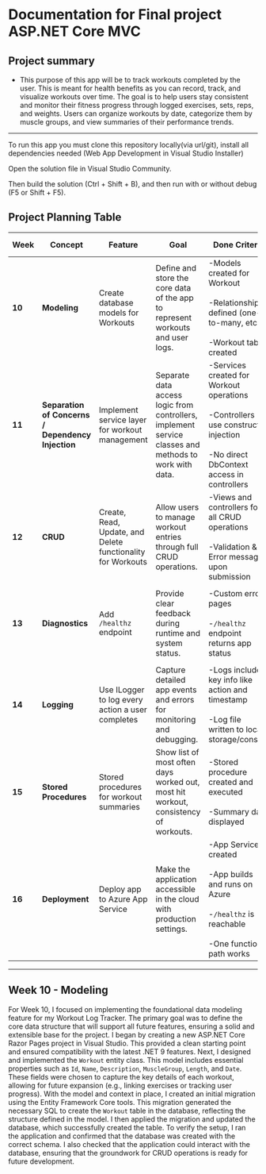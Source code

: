 # Documentation for Final project ASP.NET Core MVC

## Project summary
- This purpose of this app will be to track workouts completed by the user. This is meant for health benefits as you can record, track, and visualize workouts over time. The goal is to help users stay consistent and monitor their fitness progress through logged exercises, sets, reps, and weights. Users can organize workouts by date, categorize them by muscle groups, and view summaries of their performance trends.

---

To run this app you must clone this repository locally(via url/git), install all dependencies needed (Web App Development in Visual Studio Installer)

Open the solution file in Visual Studio Community.

Then build the solution (Ctrl + Shift + B), and then run with or without debug (F5 or Shift + F5).

## Project Planning Table

| Week | Concept | Feature | Goal | Done Criteria | Evidence / Documentation | Testing Plan |
|----|--------------|--------------|------------------------|-----|-------------------------------|------------------|
| **10** | **Modeling** | Create database models for Workouts | Define and store the core data of the app to represent workouts and user logs. | -Models created for Workout <br><br> -Relationships defined (one-to-many, etc.) <br><br> -Workout table created | Code pushed to GitHub with README section written; | Run migration; verify database tables were created correctly |
| **11** | **Separation of Concerns / Dependency Injection** | Implement service layer for workout management | Separate data access logic from controllers, implement service classes and methods to work with data. | -Services created for Workout operations <br><br> -Controllers use constructor injection <br><br> -No direct DbContext access in controllers | Code pushed to GitHub with README section written;| Unit test service methods |
| **12** | **CRUD** | Create, Read, Update, and Delete functionality for Workouts | Allow users to manage workout entries through full CRUD operations. | -Views and controllers for all CRUD operations <br><br>-Validation & Error messages upon submission | Code pushed to GitHub with README section written; Screenshots of CRUD pages | Manually test/confirm all CRUD operations update DB accordingly. Use integration tests (if i can get them to work) |
| **13** | **Diagnostics** | Add `/healthz` endpoint | Provide clear feedback during runtime and system status. | -Custom error pages <br><br> -`/healthz` endpoint returns app status | Code pushed to GitHub with README section written; Screenshots of error and `/healthz` pages. | Test `/healthz` endpoint to ensure it returns healthy/unhealthy status. |
| **14** | **Logging** | Use ILogger to log every action a user completes | Capture detailed app events and errors for monitoring and debugging. | -Logs include key info like action and timestamp <br><br> -Log file written to local storage/console | Code pushed to GitHub with README section written; Screenshot of a log in console | Trigger actions and verify logs are written correctly. Intentionally cause validation errors to confirm error logs appear. |
| **15** | **Stored Procedures** | Stored procedures for workout summaries | Show list of most often days worked out, most hit workout, consistency of workouts.| -Stored procedure created and executed <br><br> -Summary data displayed | Code pushed to GitHub with README section written; Screenshots of SQL and dashboard output. | Execute stored procedure and confirm results manually. |
| **16** | **Deployment** | Deploy app to Azure App Service | Make the application accessible in the cloud with production settings. | -App Service created <br><br> -App builds and runs on Azure <br><br> -`/healthz` is reachable <br><br> -One functional path works | Code pushed to GitHub with README section written; Deployed URL; Screenshots of working site with URL| Visit public URL; confirm health endpoint and one page load |
---

## Week 10 - Modeling
For Week 10, I focused on implementing the foundational data modeling feature for my Workout Log Tracker. The primary goal was to define the core data structure that will support all future features, ensuring a solid and extensible base for the project. I began by creating a new ASP.NET Core Razor Pages project in Visual Studio. This provided a clean starting point and ensured compatibility with the latest .NET 9 features. Next, I designed and implemented the `Workout` entity class. This model includes essential properties such as `Id`, `Name`, `Description`, `MuscleGroup`, `Length`, and `Date`. These fields were chosen to capture the key details of each workout, allowing for future expansion (e.g., linking exercises or tracking user progress). With the model and context in place, I created an initial migration using the Entity Framework Core tools. This migration generated the necessary SQL to create the `Workout` table in the database, reflecting the structure defined in the model. I then applied the migration and updated the database, which successfully created the table. To verify the setup, I ran the application and confirmed that the database was created with the correct schema. I also checked that the application could interact with the database, ensuring that the groundwork for CRUD operations is ready for future development.



